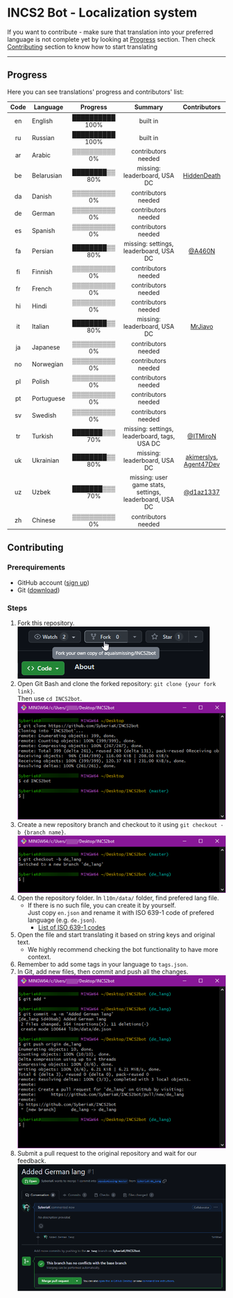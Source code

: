# INCS2 Bot - Localization system

If you want to contribute - make sure that translation into your preferred language is not complete yet by looking at [Progress](#progress) section.
Then check [Contributing](#contributing) section to know how to start translating

---

## Progress

Here you can see translations' progress and contributors' list:

| Code | Language     |    Progress     |                             Summary                              |        Contributors        |
|:----:|--------------|:---------------:|:----------------------------------------------------------------:|:--------------------------:|
|  en  | English      | ██████████ 100% |                             built in                             |                            |
|  ru  | Russian      | ██████████ 100% |                             built in                             |                            |
|  ar  | Arabic       | ▒▒▒▒▒▒▒▒▒▒ 0%   |                        contributors needed                       |                            |
|  be  | Belarusian   | ████████▒▒ 80%  |                     missing: leaderboard, USA DC                 |       [HiddenDeath]        |
|  da  | Danish       | ▒▒▒▒▒▒▒▒▒▒ 0%   |                        contributors needed                       |                            |
|  de  | German       | ▒▒▒▒▒▒▒▒▒▒ 0%   |                        contributors needed                       |                            |
|  es  | Spanish      | ▒▒▒▒▒▒▒▒▒▒ 0%   |                        contributors needed                       |                            |
|  fa  | Persian      | ████████▒▒ 80%  |               missing: settings, leaderboard, USA DC             |          [@A460N]          |
|  fi  | Finnish      | ▒▒▒▒▒▒▒▒▒▒ 0%   |                        contributors needed                       |                            |
|  fr  | French       | ▒▒▒▒▒▒▒▒▒▒ 0%   |                        contributors needed                       |                            |
|  hi  | Hindi        | ▒▒▒▒▒▒▒▒▒▒ 0%   |                        contributors needed                       |                            |
|  it  | Italian      | ████████▒▒ 80%  |                      missing: leaderboard, USA DC                |          [MrJiavo]         |
|  ja  | Japanese     | ▒▒▒▒▒▒▒▒▒▒ 0%   |                        contributors needed                       |                            |
|  no  | Norwegian    | ▒▒▒▒▒▒▒▒▒▒ 0%   |                        contributors needed                       |                            |
|  pl  | Polish       | ▒▒▒▒▒▒▒▒▒▒ 0%   |                        contributors needed                       |                            |
|  pt  | Portuguese   | ▒▒▒▒▒▒▒▒▒▒ 0%   |                        contributors needed                       |                            |
|  sv  | Swedish      | ▒▒▒▒▒▒▒▒▒▒ 0%   |                        contributors needed                       |                            |
|  tr  | Turkish      | ███████▒▒▒ 70%  |           missing: settings, leaderboard, tags, USA DC           |         [@ITMiroN]         |
|  uk  | Ukrainian    | ████████▒▒ 80%  |                     missing: leaderboard, USA DC                 | [akimerslys], [Agent47Dev] |
|  uz  | Uzbek        | ███████▒▒▒ 70%  |       missing: user game stats, settings, leaderboard, USA DC    |         [@d1az1337]        |
|  zh  | Chinese      | ▒▒▒▒▒▒▒▒▒▒ 0%   |                        contributors needed                       |                            |


## Contributing 

### Prerequirements

- GitHub account ([sign up](https://github.com/signup))
- Git ([download](https://git-scm.com/))

### Steps

1. Fork this repository.
   \
   ![forking repository](../media/fork_repo.png)
2. Open Git Bash and clone the forked repository: `git clone {your fork link}`.
   \
   Then use `cd INCS2bot`.
   \
   ![cloning repository](../media/clone_repo.png)
3. Create a new repository branch and checkout to it using `git checkout -b {branch name}`.
   \
   ![creating branch](../media/create_branch.png)
4. Open the repository folder. In `l10n/data/` folder, find prefered lang file.
   - If there is no such file, you can create it by yourself.
     \
     Just copy `en.json` and rename it with ISO 639-1 code of prefered language (e.g. `de.json`).
      - [List of ISO 639-1 codes](https://en.wikipedia.org/wiki/List_of_ISO_639-1_codes)
5. Open the file and start translating it based on string keys and original text.
   - We highly recommend checking the bot functionality to have more context.
6. Remember to add some tags in your language to `tags.json`.
7. In Git, add new files, then commit and push all the changes.
   \
   ![commiting changes](../media/commit_changes.png)
8. Submit a pull request to the original repository and wait for our feedback.
   \
   ![submiting pull](../media/submit_pull_request.png)


[@A460N]: https://t.me/A460N
[@ITMiroN]: https://t.me/ITMiroN
[@d1az1337]: https://t.me/d1az1337
[akimerslys]: https://github.com/akimerslys
[Agent47Dev]: https://github.com/Agent47Dev
[HiddenDeath]: https://github.com/HiddenDeath
[MrJiavo]: https://github.com/MrJiavo
